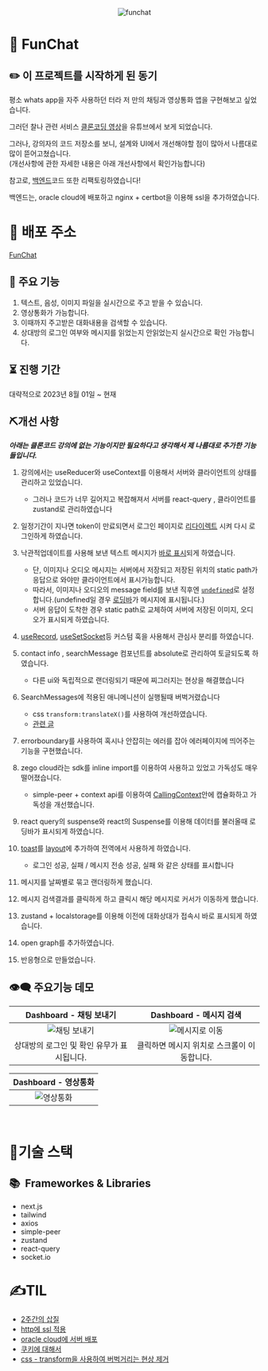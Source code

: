 
<p align="center">
<img  src="https://chat-app.live/chat.gif" alt="funchat"/>  
</p>


# 💬 FunChat

## ✏️ 이 프로젝트를 시작하게 된 동기

평소 whats app을 자주 사용하던 터라 저 만의 채팅과 영상통화 앱을 구현해보고 싶었습니다.

그러던 찰나 관련 서비스 [클론코딩 영상](https://youtu.be/keYFkLycaDg?si=JTZkdi4Jr7bJgZEq)을 유튜브에서 보게 되었습니다.

그러나, 강의자의 코드 저장소를 보니, 설계와 UI에서 개선해야할 점이 많아서 나름대로 많이 뜯어고쳤습니다.</br>
(개선사항에 관한 자세한 내용은 아래 개선사항에서 확인가능합니다)

참고로, [백엔드](https://github.com/YeonghunKO/chat-app-server)코드 또한 리팩토링하였습니다!

백엔드는, oracle cloud에 배포하고 nginx + certbot을 이용해 ssl을 추가하였습니다.

# 🚀 배포 주소

[FunChat](https://chat-app.live)

## 📢 주요 기능
1. 텍스트, 음성, 이미지 파일을 실시간으로 주고 받을 수 있습니다.
2. 영상통화가 가능합니다.
3. 이때까지 주고받은 대화내용을 검색할 수 있습니다.
4. 상대방의 로그인 여부와 메시지를 읽었는지 안읽었는지 실시간으로 확인 가능합니다.

## ⏳ 진행 기간
대략적으로 2023년 8월 01일 ~ 현재

## ⛏개선 사항
_**아래는 클론코드 강의에 없는 기능이지만 필요하다고 생각해서 제 나름대로 추가한 기능들입니다.**_

1. 강의에서는 useReducer와 useContext를 이용해서 서버와 클라이언트의 상태를 관리하고 있었습니다.
    - 그러나 코드가 너무 길어지고 복잡해져서 서버를 react-query , 클라이언트를 zustand로 관리하였습니다
2. 일정기간이 지나면 token이 만료되면서 로그인 페이지로 [리다이렉트](https://github.com/YeonghunKO/chat-app-client/blob/main/src/pages/index.tsx#L85) 시켜 다시 로그인하게 하였습니다.
3. 낙관적업데이트를 사용해 보낸 텍스트 메시지가 [바로 표시](https://github.com/YeonghunKO/chat-app-client/blob/main/src/hooks/useQueryAccount.ts#L151)되게 하였습니다.
    - 단, 이미지나 오디오 메시지는 서버에서 저장되고 저장된 위치의 static path가 응답으로 와야만 클라이언트에서 표시가능합니다.
    - 따라서, 이미지나 오디오의 message field를 보낸 직후엔 [`undefined`](https://github.com/YeonghunKO/chat-app-client/blob/main/src/hooks/useQueryAccount.ts#L260)로 설정합니다.(undefined일 경우 [로딩바](https://github.com/YeonghunKO/chat-app-client/blob/main/src/components/ChatBox/ImageMessage.tsx#L48)가 메시지에 표시됩니다.)
    - 서버 응답이 도착한 경우 static path로 교체하여 서버에 저장된 이미지, 오디오가 표시되게 하였습니다. 

5. [useRecord](https://github.com/YeonghunKO/chat-app-client/blob/main/src/hooks/useRecord.ts), [useSetSocket](https://github.com/YeonghunKO/chat-app-client/blob/main/src/hooks/useSetSockets.ts)등 커스텀 훅을 사용해서 관심사 분리를 하였습니다.
6. contact info , searchMessage 컴포넌트를 absolute로 관리하여 토글되도록 하였습니다.
    - 다른 ui와 독립적으로 랜더링되기 때문에 찌그러지는 현상을 해결했습니다
7. SearchMessages에 적용된 애니메니션이 실행될때 버벅거렸습니다
   - css `transform:translateX()`를 사용하여 개선하였습니다.
   - [관련 글](https://github.com/YeonghunKO/chat-app-client/blob/main/src/components/ChatBox/SearchMessages.tsx#L95)
8. errorboundary를 사용하여 혹시나 안잡히는 에러를 잡아 에러페이지에 띄어주는 기능을 구현했습니다.
9. zego cloud라는 sdk를 inline import를 이용하여 사용하고 있었고 가독성도 매우 떨어졌습니다.
    - simple-peer + context api를 이용하여 [CallingContext](https://github.com/YeonghunKO/chat-app-client/blob/main/src/components/common/CallingContext.tsx)안에 캡슐화하고 가독성을 개선했습니다.
10. react query의 suspense와 react의 Suspense를 이용해 데이터를 불러올때 로딩바가 표시되게 하였습니다.
11. [toast](https://github.com/YeonghunKO/chat-app-client/blob/main/src/components/common/Toast.tsx)를 [layout](https://github.com/YeonghunKO/chat-app-client/blob/main/src/components/common/Layout.tsx)에 추가하여 전역에서 사용하게 하였습니다.
    - 로그인 성공, 실패 / 메시지 전송 성공, 실패 와 같은 상태를 표시합니다
12. 메시지를 날짜별로 묶고 랜더링하게 했습니다.
13. 메시지 검색결과를 클릭하게 하고 클릭시 해당 메시지로 커서가 이동하게 했습니다.
14. zustand + localstorage를 이용해 이전에 대화상대가 접속시 바로 표시되게 하였습니다.
15. open graph를 추가하였습니다.
16. 반응형으로 만들었습니다.
    
## 👁‍🗨 주요기능 데모

|  Dashboard - 채팅 보내기  |   Dashboard - 메시지 검색     | 
| :-------------------------: |  :-------------------------: | 
| ![채팅 보내기](https://github.com/YeonghunKO/chat-app-client/assets/65995664/9e2e1f89-22a3-4b3f-ae65-309cb7ae3083)| ![메시지로 이동](https://github.com/YeonghunKO/chat-app-client/assets/65995664/ab286e4f-482e-4cf9-8449-70004db596eb) |
|  상대방의 로그인 및 확인 유무가 표시됩니다. |  클릭하면 메시지 위치로 스크롤이 이동합니다. |

|  Dashboard - 영상통화  | 
| :-------------------------: |  
| ![영상통화](https://github.com/YeonghunKO/chat-app-client/assets/65995664/f94f96ca-d459-45fa-8799-b087f2663233)|



<br>

# 🤖기술 스택

## 📚&nbsp;&nbsp;Frameworkes & Libraries

- next.js
- tailwind
- axios
- simple-peer
- zustand
- react-query
- socket.io

# ✍️TIL
- [2주간의 삽질](https://velog.io/@yhko1992/%EC%A7%80%EB%82%9C-%ED%95%9C%EB%8B%AC%EA%B0%84-%EC%82%BD%EC%A7%88%EC%9D%98-%EA%B8%B0%EB%A1%9D)
- [http에 ssl 적용](https://velog.io/@yhko1992/http%EC%97%90-ssl%EC%A0%81%EC%9A%A9%ED%95%98%EC%97%AC-https%EB%A1%9C-%EB%A7%8C%EB%93%A4%EC%96%B4%EC%A3%BC%EA%B8%B0)
- [oracle cloud에 서버 배포](https://velog.io/@yhko1992/oracle-vc%EC%97%90%EC%84%9C-%ED%8F%AC%ED%8A%B8%EB%A5%BC-%EC%97%B4%EC%96%B4%EC%A3%BC%EA%B3%A0-%EB%B0%A9%ED%99%94%EB%B2%BD-%ED%97%88%EC%9A%A9%ED%95%98%EA%B8%B0)
- [쿠키에 대해서](https://velog.io/@yhko1992/%EC%BF%A0%ED%82%A4%EC%97%90-%EB%8C%80%ED%95%B4-%EC%95%8C%EC%95%84%EB%B3%B4%EC%9E%90)
- [css - transform을 사용하여 버벅거리는 현상 제거](https://velog.io/@yhko1992/%EB%B2%84%EB%B2%85%EA%B1%B0%EB%A6%AC%EB%8A%94-%ED%98%84%EC%83%81-%ED%95%B4%EA%B2%B0)

